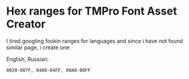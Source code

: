 # Hex ranges for TMPro Font Asset Creator
I tired googling fookin ranges for languages and since i have not found similar page, i create one:

English, Russian: 
```
0020-007F, 0400-04FF, 00A0-00FF
```
